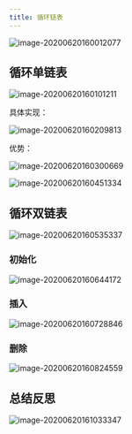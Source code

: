 ```yaml
---
title: 循环链表
---
```

  

![image-20200620160012077](https://cdn.jsdelivr.net/gh/KimYangOfCat/MyPicStorage/2021-CSPostgraduate-408/20200810005122.jpg)

## 循环单链表

![image-20200620160101211](https://cdn.jsdelivr.net/gh/KimYangOfCat/MyPicStorage/2021-CSPostgraduate-408/20200810005123.jpg)

具体实现：

![image-20200620160209813](https://cdn.jsdelivr.net/gh/KimYangOfCat/MyPicStorage/2021-CSPostgraduate-408/20200810005124.jpg)

优势：

![image-20200620160300669](https://cdn.jsdelivr.net/gh/KimYangOfCat/MyPicStorage/2021-CSPostgraduate-408/20200810005125.jpg)

![image-20200620160451334](https://cdn.jsdelivr.net/gh/KimYangOfCat/MyPicStorage/2021-CSPostgraduate-408/20200810005126.jpg)

## 循环双链表

![image-20200620160535337](https://cdn.jsdelivr.net/gh/KimYangOfCat/MyPicStorage/2021-CSPostgraduate-408/20200810005127.jpg)

### 初始化

![image-20200620160644172](https://cdn.jsdelivr.net/gh/KimYangOfCat/MyPicStorage/2021-CSPostgraduate-408/20200810005128.jpg)

### 插入

![image-20200620160728846](https://cdn.jsdelivr.net/gh/KimYangOfCat/MyPicStorage/2021-CSPostgraduate-408/20200810005751.jpg)

### 删除

![image-20200620160824559](https://cdn.jsdelivr.net/gh/KimYangOfCat/MyPicStorage/2021-CSPostgraduate-408/20200810005758.jpg)

## 总结反思

![image-20200620161033347](https://cdn.jsdelivr.net/gh/KimYangOfCat/MyPicStorage/2021-CSPostgraduate-408/20200810005803.jpg)

